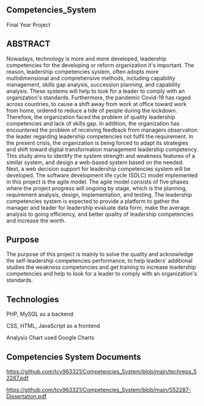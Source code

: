 ## Competencies_System
Final Year Project
 
 ## ABSTRACT
Nowadays, technology is more and more developed, leadership competencies for the developing or reform organization it's important. The reason, leadership competencies system, often adopts more multidimensional and comprehensive methods, including capability management, skills gap analysis, succession planning, and capability 
analysis. These systems will help to look for a leader to comply with an organization's standards. Furthermore, the pandemic Covid-19 has raged across countries, to cause a shift away from work at office toward work from home, ordered to reduce a tide of people during the lockdown. Therefore, the organization faced the problem of quality leadership competencies and lack of skills gap. In addition, the organization has encountered the problem of receiving feedback from managers observation the leader regarding leadership competencies not fulfil the requirement. In the present crisis, the organization is being forced to adapt its strategies and shift toward digital transformation management leadership competency. This study aims to identify the system strength and weakness features of a similar system, and design a web-based system based on the needed. Next, a web decision support for leadership competencies system will be developed. The software development life cycle (SDLC) model implemented in this project is the agile model. The agile model consists of five phases where the project progress will ongoing by stage, which is the planning, requirement analysis, design, implementation, and testing. The leadership competencies system is expected to provide a platform to gather the manager and leader for leadership evaluate data form, make the average analysis to going efficiency, and better quality of leadership competencies and increase the worth.

## Purpose 
The purpose of this project is mainly to solve the quality and acknowledge the self-leadership competencies performance, to help leaders’ additional studies the weakness competencies and get training to increase leadership competencies and help to look for a leader to comply with an organization's standards. 

## Technologies
 PHP, MySQL as a backend
 
 CSS, HTML, JavaScript as a frontend
 
 Analysis Chart used Google Charts

## Competencies System Documents
https://github.com/tcy963321/Competencies_System/blob/main/techreps_52287.pdf

https://github.com/tcy963321/Competencies_System/blob/main/S52287-Dissertation.pdf

